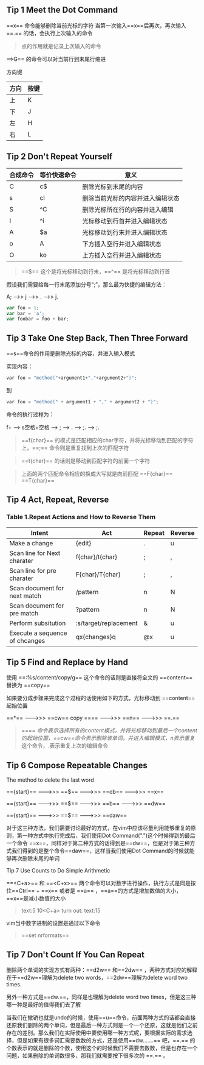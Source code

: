 ## Tip 1 Meet the Dot Command

==x== 命令能够删除当前光标的字符
当第一次输入==x==后再次，再次输入 ==.== 的话，会执行上次输入的命令

>点的作用就是记录上次输入的命令

==>G== 的命令可以对当前行到末尾行缩进

方向键

方向 | 按键
-----|-----
  上 | K
  下 | J
  左 | H
  右 | L
 
## Tip 2 Don't Repeat Yourself

合成命令 | 等价快速命令 | 意义
---------|------------  | ----
C        | c$           | 删除光标到末尾的内容
s        | cl           | 删除当前光标的内容并进入编辑状态
S        | ^C           | 删除光标所在行的内容并进入编辑
I        | ^i           | 光标移动到行首并进入编辑状态
A        | $a           | 光标移动到行末并进入编辑状态
o        | A<CR>        | 下方插入空行并进入编辑状态
O        | ko           | 上方插入空行并进入编辑状态

> ==$== 这个是将光标移动到行末，==^== 是将光标移动到行首

假设我们需要给每一行末尾添加分号“;”，那么最为快捷的编辑方法：

A;<Esc> -->> j -->> . -->> j.
```javascript
var foo = 1;
var bar = 'a';
var foobar = foo + bar;
```
## Tip 3 Take One Step Back, Then Three Forward

==s==命令的作用是删除光标的内容，并进入输入模式

实现内容：

```js
var​ foo = ​"method("​+argument1+​","​+argument2+​")"​;
```

到

```js
var​ foo = ​"method("​ + argument1 + ​","​ + argument2 + ​")"​;
```

命令的执行过程为：


f+ --> s空格+空格<Esc> --> ; --> . --> ;. --> ;.

>==f{char}== 的模式是匹配相应的char字符，并将光标移动到匹配的字符上，==;== 命令则是重复找到上次的匹配字符

>==t{char}== 的话则是移动到匹配字符的前面一个字符

>上面的两个匹配命令相应的换成大写就是向前匹配 ==F{char}== ==T{char}==

## Tip 4 Act, Repeat, Reverse 

### Table 1.Repeat Actions and How to Reverse Them
Intent | Act | Repeat | Reverse
-|-|-|-
Make a change | {edit} | . | u
Scan line for Next charater | f{char}/t{char} | ; | ,
Scan line for pre charater  | F{char}/T{char} | ; | ,
Scan document for next match | /pattern <CR> | n | N
Scan document for pre match  | ?pattern <CR> | n | N
Perform subsitution | :s/target/replacement | & | u
Execute a sequence of chcanges | qx{changes}q| @x |u

## Tip 5 Find and Replace by Hand

使用 ==:%s/content/copy/g== 这个命令的话则是直接将全文的 ==content== 替换为 ==copy== 

如果要分成步骤来完成这个过程的话使用如下的方式，光标移动到 ==content== 起始位置

==*== --->>> ==cw== copy ==<ESC>== --->>> ==n== --->>> ==.==

> ==*== 命令表示选择所有的content模式，并将光标移动到最后一个content的起始位置，==cw==命令表示删除该单词，并进入编辑模式，n表示重复*这个命令，.表示重复上次的编辑命令

## Tip 6 Compose Repeatable Changes

The method to delete the last word

=={start}== --->>> ==$== --->>> ==db== --->>> ==x==

=={start}== --->>> ==$== --->>> ==b== --->>> ==dw==

=={start}== --->>> ==$== --->>> ==daw== 

对于这三种方法，我们需要讨论最好的方式，在vim中应该尽量利用能够重复的原则，第一种方式中执行完成后，我们使用Dot Command(".")这个时候得到的最后一个命令 ==x==，同样对于第二种方式的话得到是==dw==，但是对于第三种方式我们得到的是整个命令==daw==，这样当我们使用Dot Command的时候就能够再次删除末尾的单词

Tip 7  Use Counts to Do Simple Arithmetic

==<C+a>== 和 ==<C+x>== 两个命令可以对数字进行操作，执行方式是同是按住==Ctrl== + ==x== 或者是 ==a== ，==a==的方式是增加数值的大小，==x==是减小数值的大小

> text:5  10<C+a> turn out: text:15

vim当中数字进制的设置是通过以下命令

> ==set nrformats==

## Tip 7 Don't Count If You Can Repeat 

删除两个单词的实现方式有两种：==d2w== 和==2dw== ，两种方式对应的解释在于==d2w==理解为delete two words，==2dw==理解为delete word two times.

另外一种方式是==dw.==，同样是也理解为delete word two times，但是这三种哪一种是最好的值得我们去了解

当我们在撤销也就是undo的时候，使用==u==命令，前面两种方式的话都会直接还原我们删除的两个单词，但是最后一种方式则是一个一个还原，这就是他们之前存在的差别。那么我们在实际使用中要使用哪一种方式呢，要根据实际的需求选择，但是如果有很多词汇需要数数的方式，还是使用==dw.......== 吧，==.== 的个数表示的就是删除的个数，使用这个的时候我们不需要去数数，但是也存在一个问题，如果删除的单词数很多，那我们就需要按下很多次的 ==.== 。









